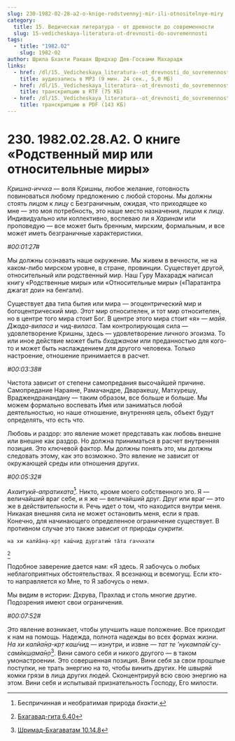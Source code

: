 ```yaml
---
slug: 230-1982-02-28-a2-o-knige-rodstvennyj-mir-ili-otnositelnye-miry
category:
  title: 15. Ведическая литература - от древности до современности
  slug: 15-vedicheskaya-literatura-ot-drevnosti-do-sovremennosti
tags:
  - title: "1982.02"
    slug: 1982-02
author: Шрила Бхакти Ракшак Шридхар Дев-Госвами Махарадж
links:
  - href: /dl/15._Vedicheskaya_literatura--ot_drevnosti_do_sovremennosti/230_1982.02.28.A2_SridharMj_O_knige_Rodstvenniy_mir_ili_otnositelnyye_miry.mp3
    title: аудиозапись в MP3 (9 мин. 24 сек., 5,0 МБ)
  - href: /dl/15._Vedicheskaya_literatura--ot_drevnosti_do_sovremennosti/230_1982.02.28.A2_SridharMj_O_knige_Rodstvenniy_mir_ili_otnositelnyye_miry.rtf
    title: транскрипцию в RTF (75 КБ)
  - href: /dl/15._Vedicheskaya_literatura--ot_drevnosti_do_sovremennosti/230_1982.02.28.A2_SridharMj_O_knige_Rodstvenniy_mir_ili_otnositelnyye_miry.pdf
    title: транскрипцию в PDF (143 КБ)
---
```


# 230. 1982.02.28.A2. О книге «Родственный мир или относительные миры»

*Кришна-иччха* — воля Кришны, любое желание, готовность повиноваться любому предложению с любой стороны. Мы должны стоять лицом к лицу с Безграничным, ожидая, что приходящее ко мне — это моя потребность, это наше место назначения, лицом к лицу. Индивидуально или коллективно, воспеваю ли я *Харинам* или проповедую — все может быть бренным, мирским, формальным, и все может иметь безграничные характеристики.

*#00:01:27#*

Мы должны сознавать наше окружение. Мы живем в вечности, не на каком-либо мирском уровне, в стране, провинции. Существует другой, относительный или родственный мир. Наш Гуру Махарадж написал книгу «Родственные миры» или «Относительные миры» («Паратантра джагат дои» на бенгали).

Существует два типа бытия или мира — эгоцентрический мир и богоцентрический мир. Этот мир относителен, и тот мир относителен, но в центре того мира стоит Бог. В центре этого мира стоит «я» — *майя*. *Джада-виласа* и *чид-виласа*. Там контролирующая сила — удовлетворение Кришны, здесь — удовлетворение личного эгоизма. То или иное действие может быть *бхаджаном* или преданностью для кого-то и может быть наслаждением для другого человека. Только настроение, отношение принимается в расчет.

*#00:03:38#*

Чистота зависит от степени самопредания высочайшей причине. Самопредание Нараяне, Рамачандре, Дваракешу, Матхурешу, Враджендранандану — таким образом, все больше и больше. Мы можем формально воспевать Имя или заниматься любой деятельностью, но наше отношение, внутренняя цель, объект будут определять, что есть что.

Любовь и раздор: это явление может представать как любовь внешне или внешне как раздор. Но должна приниматься в расчет внутренняя позиция. Это ключевой фактор. Мы должны понять это, мы должны следовать этому, как это возможно. Это явление не зависит от окружающей среды или отношения других.

*#00:05:32#*

*Ахаитукй-апратихата̄*[^_ftn1]. Никто, кроме моего собственного эго. Я — величайший враг себе, и я же — величайший друг. Друг или враг — это же в действительности я. Речь идет о том, что находится внутри меня. Никакая внешняя сила не может остановить меня, если я прав. Конечно, для начинающего определенное ограничение существует. В противном случае это также зависит от природы *сукрити*.

    на хи калйа̄н̣а-кр̣т каш́чид дургатим́ та̄та гаччхати
[^_ftn2]

Подобное заверение дается нам: «Я здесь. Я забочусь о любых неблагоприятных обстоятельствах. Я всезнающ и всемогущ. Если кто-то направляется ко Мне, то Я забочусь о нем».

Мы видим в истории: Дхрува, Прахлад и столь многие другие. Подозрения имеют свои ограничения.

*#00:07:52#*

Это явление возникает, чтобы улучшить наше положение. Все приходит к нам на помощь. Надежда, полнота надежды во всех формах жизни. *На хи калйа̄н̣а-кр̣т каш́чид* — изнутри, и извне — *тат те ’нукампа̄м́ су-самӣкш̣ама̄н̣о*[^_ftn3]. Вини самого себя и никого другого — в таком умонастроении. Это совершенная позиция. Вини себя за свои прошлые поступки, не трать энергию на то, чтобы винить других. Не швыряй комки грязи в лица других людей. Сконцентрируй всю свою энергию на этом. Вини себя и испытывай признательность Господу, Его милости.



[^_ftn1]: Беспричинная и необратимая природа *бхакти*.

[^_ftn2]: [Бхагавад-гита 6.40](../notes/bhagavad-gita/bhagavad-gita-6-40.md)

[^_ftn3]: [Шримад-Бхагаватам 10.14.8](../notes/shrimad-bhagavatam/shrimad-bhagavatam-10-14-8.md)
